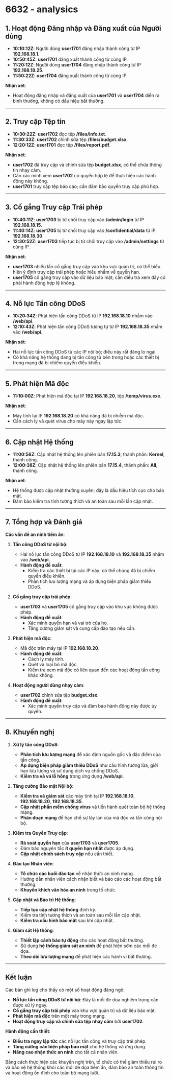# 6632 - analysics

## **1. Hoạt động Đăng nhập và Đăng xuất của Người dùng**

- **10:10:12Z**: Người dùng **user1701** đăng nhập thành công từ IP **192.168.18.1**.
- **10:50:45Z**: **user1701** đăng xuất thành công từ cùng IP.
- **11:20:12Z**: Người dùng **user1704** đăng nhập thành công từ IP **192.168.18.25**.
- **11:50:22Z**: **user1704** đăng xuất thành công từ cùng IP.

**Nhận xét**:

- Hoạt động đăng nhập và đăng xuất của **user1701** và **user1704** diễn ra bình thường, không có dấu hiệu bất thường.

---

## **2. Truy cập Tệp tin**

- **10:30:22Z**: **user1702** đọc tệp **/files/info.txt**.
- **11:30:33Z**: **user1702** chỉnh sửa tệp **/files/budget.xlsx**.
- **12:20:12Z**: **user1701** đọc tệp **/files/report.pdf**.

**Nhận xét**:

- **user1702** đã truy cập và chỉnh sửa tệp **budget.xlsx**, có thể chứa thông tin nhạy cảm.
- Cần xác minh xem **user1702** có quyền hợp lệ để thực hiện các hành động này không.
- **user1701** truy cập tệp báo cáo; cần đảm bảo quyền truy cập phù hợp.

---

## **3. Cố gắng Truy cập Trái phép**

- **10:40:11Z**: **user1703** bị từ chối truy cập vào **/admin/login** từ IP **192.168.18.15**.
- **11:40:14Z**: **user1705** bị từ chối truy cập vào **/confidential/data** từ IP **192.168.18.30**.
- **12:30:52Z**: **user1703** tiếp tục bị từ chối truy cập vào **/admin/settings** từ cùng IP.

**Nhận xét**:

- **user1703** nhiều lần cố gắng truy cập vào khu vực quản trị, có thể biểu hiện ý định truy cập trái phép hoặc hiểu nhầm về quyền hạn.
- **user1705** cố gắng truy cập vào dữ liệu bảo mật; cần điều tra xem đây có phải hành động hợp lệ không.

---

## **4. Nỗ lực Tấn công DDoS**

- **10:20:34Z**: Phát hiện tấn công DDoS từ IP **192.168.18.10** nhắm vào **/web/api**.
- **12:10:43Z**: Phát hiện tấn công DDoS tương tự từ IP **192.168.18.35** nhắm vào **/web/api**.

**Nhận xét**:

- Hai nỗ lực tấn công DDoS từ các IP nội bộ; điều này rất đáng lo ngại.
- Có khả năng hệ thống đang bị tấn công từ bên trong hoặc các thiết bị trong mạng đã bị chiếm quyền điều khiển.

---

## **5. Phát hiện Mã độc**

- **11:10:00Z**: Phát hiện mã độc tại IP **192.168.18.20**, tệp **/temp/virus.exe**.

**Nhận xét**:

- Máy tính tại IP **192.168.18.20** có khả năng đã bị nhiễm mã độc.
- Cần cách ly và quét virus cho máy này ngay lập tức.

---

## **6. Cập nhật Hệ thống**

- **11:00:56Z**: Cập nhật hệ thống lên phiên bản **17.15.3**, thành phần: **Kernel**, thành công.
- **12:00:38Z**: Cập nhật hệ thống lên phiên bản **17.15.4**, thành phần: **All**, thành công.

**Nhận xét**:

- Hệ thống được cập nhật thường xuyên; đây là dấu hiệu tích cực cho bảo mật.
- Đảm bảo kiểm tra tính tương thích và an toàn sau mỗi lần cập nhật.

---

## **7. Tổng hợp và Đánh giá**

**Các vấn đề an ninh tiềm ẩn**:

1. **Tấn công DDoS từ nội bộ**:

   - Hai nỗ lực tấn công DDoS từ IP **192.168.18.10** và **192.168.18.35** nhắm vào **/web/api**.
   - **Hành động đề xuất**:
     - Kiểm tra các thiết bị tại các IP này; có thể chúng đã bị chiếm quyền điều khiển.
     - Phân tích lưu lượng mạng và áp dụng biện pháp giảm thiểu DDoS.

2. **Cố gắng truy cập trái phép**:

   - **user1703** và **user1705** cố gắng truy cập vào khu vực không được phép.
   - **Hành động đề xuất**:
     - Xác minh quyền hạn và vai trò của họ.
     - Tăng cường giám sát và cung cấp đào tạo nếu cần.

3. **Phát hiện mã độc**:

   - Mã độc trên máy tại IP **192.168.18.20**.
   - **Hành động đề xuất**:
     - Cách ly máy tính.
     - Quét và loại bỏ mã độc.
     - Kiểm tra xem mã độc có liên quan đến các hoạt động tấn công khác không.

4. **Hoạt động người dùng nhạy cảm**:

   - **user1702** chỉnh sửa tệp **budget.xlsx**.
   - **Hành động đề xuất**:
     - Xác minh quyền truy cập và đảm bảo hành động này được ủy quyền.

---

## **8. Khuyến nghị**

1. **Xử lý tấn công DDoS**:

   - **Phân tích lưu lượng mạng** để xác định nguồn gốc và đặc điểm của tấn công.
   - **Áp dụng biện pháp giảm thiểu DDoS** như cấu hình tường lửa, giới hạn lưu lượng và sử dụng dịch vụ chống DDoS.
   - **Kiểm tra và vá lỗ hổng** trong ứng dụng **/web/api**.

2. **Tăng cường Bảo mật Nội bộ**:

   - **Kiểm tra và giám sát** các máy tính tại IP **192.168.18.10**, **192.168.18.20**, **192.168.18.35**.
   - **Cập nhật phần mềm chống virus** và tiến hành quét toàn bộ hệ thống mạng.
   - **Phân đoạn mạng** để hạn chế sự lây lan của mã độc và tấn công nội bộ.

3. **Kiểm tra Quyền Truy cập**:

   - **Rà soát quyền hạn** của **user1703** và **user1705**.
   - Đảm bảo nguyên tắc **ít quyền hạn nhất** được áp dụng.
   - **Cập nhật chính sách truy cập** nếu cần thiết.

4. **Đào tạo Nhân viên**:

   - **Tổ chức các buổi đào tạo** về nhận thức an ninh mạng.
   - Hướng dẫn nhân viên cách nhận biết và báo cáo các hoạt động bất thường.
   - **Khuyến khích văn hóa an ninh** trong tổ chức.

5. **Cập nhật và Bảo trì Hệ thống**:

   - **Tiếp tục cập nhật hệ thống** định kỳ.
   - Kiểm tra tính tương thích và an toàn sau mỗi lần cập nhật.
   - **Kiểm tra cấu hình bảo mật** sau khi cập nhật.

6. **Giám sát Hệ thống**:

   - **Thiết lập cảnh báo tự động** cho các hoạt động bất thường.
   - Sử dụng **hệ thống giám sát an ninh** để phát hiện sớm các mối đe dọa.
   - **Theo dõi lưu lượng mạng** để phát hiện các hành vi bất thường.

---

## **Kết luận**

Các bản ghi log cho thấy có một số hoạt động đáng ngờ:

- **Nỗ lực tấn công DDoS từ nội bộ**: Đây là mối đe dọa nghiêm trọng cần được xử lý ngay.
- **Cố gắng truy cập trái phép** vào khu vực quản trị và dữ liệu bảo mật.
- **Phát hiện mã độc** trên một máy trong mạng.
- **Hoạt động truy cập và chỉnh sửa tệp nhạy cảm** bởi **user1702**.

**Hành động cần thiết**:

- **Điều tra ngay lập tức** các nỗ lực tấn công và truy cập trái phép.
- **Tăng cường các biện pháp bảo mật** cho hệ thống và ứng dụng.
- **Nâng cao nhận thức an ninh** cho tất cả nhân viên.

Bằng cách thực hiện các khuyến nghị trên, tổ chức có thể giảm thiểu rủi ro và bảo vệ hệ thống khỏi các mối đe dọa tiềm ẩn, đảm bảo an toàn thông tin và hoạt động ổn định cho toàn bộ mạng lưới.
